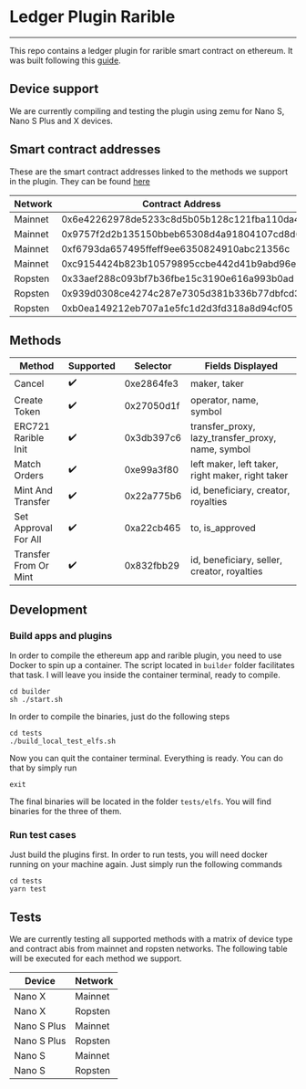 # Ledger Plugin Rarible

--- 

This repo contains a ledger plugin for rarible smart contract on ethereum. It was built following
this [guide](https://developers.ledger.com/docs/dapp/nano-plugin/overview/).

## Device support

We are currently compiling and testing the plugin using zemu for Nano S, Nano S Plus and X devices.

## Smart contract addresses

These are the smart contract addresses linked to the methods we support in the plugin. They can be
found [here](https://docs.rarible.org/reference/contract-addresses/)

| Network | Contract Address                           |
|---------|--------------------------------------------|
| Mainnet | 0x6e42262978de5233c8d5b05b128c121fba110da4 |
| Mainnet |0x9757f2d2b135150bbeb65308d4a91804107cd8d6|
| Mainnet |0xf6793da657495ffeff9ee6350824910abc21356c|
| Mainnet |0xc9154424b823b10579895ccbe442d41b9abd96ed|
| Ropsten |0x33aef288c093bf7b36fbe15c3190e616a993b0ad|
| Ropsten |0x939d0308ce4274c287e7305d381b336b77dbfcd3|
| Ropsten |0xb0ea149212eb707a1e5fc1d2d3fd318a8d94cf05|

## Methods

| Method                | Supported          | Selector   | Fields Displayed                                  |
|-----------------------|--------------------|------------|---------------------------------------------------|
| Cancel                | :heavy_check_mark: | 0xe2864fe3 | maker, taker                                      | 
| Create Token          | :heavy_check_mark: | 0x27050d1f | operator, name, symbol                            |
| ERC721 Rarible Init   | :heavy_check_mark: | 0x3db397c6 | transfer_proxy, lazy_transfer_proxy, name, symbol |
| Match Orders          | :heavy_check_mark: | 0xe99a3f80 | left maker, left taker, right  maker, right taker |
| Mint And Transfer     | :heavy_check_mark: | 0x22a775b6 | id, beneficiary, creator, royalties               |
| Set Approval For All  | :heavy_check_mark: | 0xa22cb465 | to, is_approved                                   |
| Transfer From Or Mint | :heavy_check_mark: | 0x832fbb29 | id, beneficiary, seller, creator, royalties       |

## Development
### Build apps and plugins
In order to compile the ethereum app and rarible plugin, you need to use Docker to spin up a container. The script located in `builder` folder facilitates that task. I will leave you inside the container terminal, ready to compile.
```shell
cd builder
sh ./start.sh
```

In order to compile the binaries, just do the following steps

```shell
cd tests
./build_local_test_elfs.sh
```

Now you can quit the container terminal. Everything is ready. You can do that by simply run
```shell
exit
```

The final binaries will be located in the folder `tests/elfs`. You will find binaries for the three of them.

### Run test cases
Just build the plugins first. In order to run tests, you will need docker running on your machine again. Just simply run the following commands

```shell
cd tests
yarn test
```

## Tests

We are currently testing all supported methods with a matrix of device type and contract abis from mainnet and ropsten
networks. The following table will be executed for each method we support.

| Device      | Network |
|-------------|---------|
| Nano X      | Mainnet |
| Nano X      | Ropsten |
| Nano S Plus | Mainnet |
| Nano S Plus | Ropsten |
| Nano S      | Mainnet |
| Nano S      | Ropsten |

